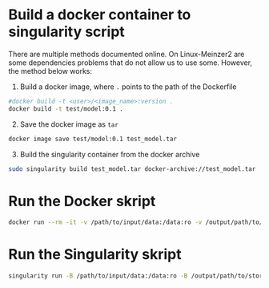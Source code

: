# Build a docker container to singularity script

There are multiple methods documented online. On Linux-Meinzer2
are some dependencies problems that do not allow us to use some.
However, the method below works:

1. Build a docker image, where `.` points to the path of the Dockerfile

```bash
#docker build -t <user>/<image_name>:version .
docker build -t test/model:0.1 .
```

2. Save the docker image as `tar`

```bash
docker image save test/model:0.1 test_model.tar
```

3. Build the singularity container from the docker archive

```bash
sudo singularity build test_model.tar docker-archive://test_model.tar
```

# Run the Docker skript

```bash
docker run --rm -it -v /path/to/input/data:/data:ro -v /output/path/to/store/results/:/results test/model:0.1
```

# Run the Singularity skript

```bash
singularity run -B /path/to/input/data:/data:ro -B /output/path/to/store/results/:/results test_model.sif
```
